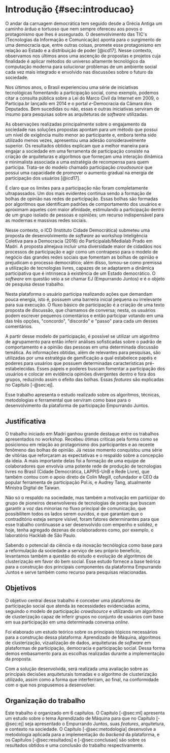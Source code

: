 # Introdução {#sec:introducao}

O andar da carruagem democrática tem seguido desde a Grécia Antiga um caminho árduo e tortuoso que nem sempre ofereceu aos povos o protagonismo que lhes é assegurado. O desenvolvimento das TIC's (Tecnologias da Informação e Comunicação) aponta para o surgimento de uma democracia que, entre outras coisas, promete esse protagonismo em relação ao Estado e a distribuição de poder [@icd17]. Nesse contexto, observamos nos últimos anos uma ascenção de propostas e projetos cuja finalidade é aplicar métodos do universo altamente tecnológico da computação moderna para solucionar problemas de um  ambiente social cada vez mais integrado e envolvido nas discussões sobre o futuro da sociedade.

Nos últimos anos, o Brasil experienciou uma série de iniciativas tecnológicas fomentando a participação social, como exemplo, podemos citar a consulta pública sobre a Lei do Marco Civil da Internet em 2009, o Participa.br lançado em 2014 e o portal _e_-Democracia da Câmara dos Deputados. Bem sucedidas ou não, essas e outras iniciativas serviram de insumo para pesquisas sobre as arquiteturas de _software_ utilizadas.

As observações realizadas principalmente sobre o engajamento da sociedade nas soluções propostas apontam para um método que possui um nível de exigência muito menor ao participante e, embora tenha sido utilizado menos vezes, apresentou uma adesão consideravelmente superior. Os resultados obtidos explicam que a melhor maneira para engajar a sociedade em uma ferramenta de participação consiste na criação de arquiteturas e algorítmos que forneçam uma interação dinâmica e minimalista associada a uma estratégia de recompensa para quem participa. Trata-se do modelo chamado participação _croudsource_ que possui uma capacidade de promover o aumento gradual na energia de participação dos usuários [@icd17].

É claro que os limites para a participação não foram completamente ultrapassados. Um dos mais evidentes continua sendo a formação de bolhas de opinião nas redes de participação. Essas bolhas são formadas por algorítmos que identificam padrões de comportamento dos usuários e aproximam aqueles com maior afinidade, estimulando a participação dentro de um grupo isolado de pessoas e opiniões; um recurso indispensável para as modernas e massivas redes sociais.

Nesse contexto, o ICD (Instituto Cidade Democrática) submeteu uma proposta de desenvolvimento de _software_ ao workshop Inteligência Coletiva para a Democracia (2016) do Participalab/Medialab Prado em Madri. A proposta almejava incluir uma diversidade maior de cidadãos nos processos de participação e agir como um contrapeso para o modelo de negócio das grandes redes sociais que fomentam as bolhas de opinião e prejudicam o processo democrático; além disso, tomou-se como premissa a utilização de tecnologias livres, capazes de se adaptarem a dinâmica participativa que é intrinseca à existência de um Estado democrático. O _software_ em questão veio a se chamar EJ (Empurrando Juntos) e é o objeto de pesquisa desse trabalho.

Nesta plataforma o usuário participa realizando ações que demandam pouca energia, isto é, possuem uma barreira inicial pequena ou irrelevante para sua execução. O fluxo básico de participação é a criação de uma texto proposta de discussão, que chamamos de conversa; nesta, os usuários podem escrever pequenos comentários e então participar votando em uma das três opções, "concordo", "discordo" e "passo" para cada um desses comentários.

A partir desse modelo de participação, é possível se utilizar um algorítmo de agrupamento para então inferir análises sofisticadas sobre o padrão de comportamento e a opinião das pessoas em uma determinada discussão temática. As informações obtidas, além de relevantes para pesquisas, são utilizadas por uma estratégia de gamificação a qual estabelece papéis e poderes para usuários que possuem determinadas características pré-estabelecidas. Esses papeis e poderes buscam fomentar a participação dos usuários e colocar em evidência opiniões divergentes dentro e fora dos grupos, reduzindo assim o efeito das bolhas. Essas _features_ são explicadas no Capítulo [-@sec:ej].

Esse trabalho apresenta o estudo realizado sobre os algoritmos, técnicas, metodologias e ferramental que serviram como base para o desenvolvimento da plataforma de participação Empurrando Juntos.

## Justificativa

O trabalho iniciado em Madri ganhou grande destaque entre os trabalhos apresentados no workshop. Recebeu ótimas críticas pela forma como se posicionou em relação ao protagonismo dos participantes e ao recente fenômeno das bolhas de opinião. Já nesse momento conquistou uma série de vitórias que reforçaram as expectativas e o respaldo sobre a concepção da ideia. A mais importante delas foi a formação de uma equipe de colaboradores que envolvia uma potente rede de produção de tecnologias livres no Brasil (Cidade Democrática, LAPPIS-UnB e Rede Livre), que também contou com o apoio direto de Colin Megill, cofundador e CEO da popular ferramenta de participação Pol.is, e Audrey Tang, atualmente Ministra Digital de Taiwan.

Não só o respaldo na sociedade, mas também a motivação em participar do grupo de pioneiros desenvolveres de tecnologias de ponta que buscam garantir a voz das minorias no fluxo principal de comunicação, que possibilitem todos os lados serem ouvidos, e que garantam que o contraditório esteja sempre visível, foram fatores determinantes para que esse trabalho continuasse a ser desenvolvido com empenho e solidez, e hoje, tenha agregado dezenas de colaboradores como, por exemplo, o laboratório Hacklab de São Paulo.

Sabendo o potencial da ciência e da inovação tecnólogica como base para a reformulação da sociedade a serviço de seu próprio benefício, levantamos também a questão do estudo e evolução de algoritmos de clusterização em favor do bem social. Esse estudo fornece a base teórica para a construção dos principais componentes da plataforma Empurrando Juntos e serve também como recurso para pesquisas relacionadas.

## Objetivos

O objetivo central desse trabalho é conceber uma plataforma de participação social que atenda às necessidades evidenciadas acima, seguindo o modelo de participação _crowdsource_ e utilizando um algorítimo de clusterização capaz de inferir grupos no conjunto de usuários com base em sua participação em uma determinada conversa _online_.

Foi elaborado um estudo teórico sobre os principais tópicos necessários para a construção dessa plataforma: Aprendizado de Máquina, algoritmos de clusterização, vizualização de dados, arquiteturas de _software_ em plataformas de participação, democracia e participação social. Dessa forma demos embasamento para as escolhas realizadas durante a implementação da proposta.

Com a solução desenvolvida, será realizada uma avaliação sobre as principais decisões arquiteturais tomadas e o algoritmo de clusterização utilizado, assim como a forma que interferiram, ao final, na conformidade com o que nos propusemos a desenvolver.

## Organização do trabalho

Este trabalho é organizado em 6 capítulos. O Capítulo [-@sec:ml] apresenta um estudo sobre o tema Aprendizado de Máquina para que no Capítulo [-@sec:ej] seja apresentado o Empurrando Juntos, suas _features_, arquitetura, e contexto na sociedade. O Capítulo [-@sec:metodologia] desenvolve a metodologia aplicada para a implementação do _backend_ da plataforma, e os Capítulos [-@sec:resultados] e [-@sec:conclusao] são sobre os resultados obtidos e uma conclusão do trabalho respectivamente.
